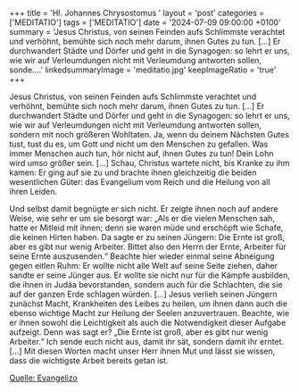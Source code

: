 +++
title = 'Hl. Johannes Chrysostomus  '
layout = 'post'
categories = ['MEDITATIO']
tags = ['MEDITATIO']
date = '2024-07-09 09:00:00 +0100'
summary = 'Jesus Christus, von seinen Feinden aufs Schlimmste verachtet und verhöhnt, bemühte sich noch mehr darum, ihnen Gutes zu tun. [...] Er durchwandert Städte und Dörfer und geht in die Synagogen: so lehrt er uns, wie wir auf Verleumdungen nicht mit Verleumdung antworten sollen, sonde....'
linkedsummaryImage = 'meditatio.jpg'
keepImageRatio = 'true'
+++

Jesus Christus, von seinen Feinden aufs Schlimmste verachtet und verhöhnt, bemühte sich noch mehr darum, ihnen Gutes zu tun. [...] Er durchwandert Städte und Dörfer und geht in die Synagogen: so lehrt er uns, wie wir auf Verleumdungen nicht mit Verleumdung antworten sollen, sondern mit noch größeren Wohltaten.<!--more--> Ja, wenn du deinem Nächsten Gutes tust, tust du es, um Gott und nicht um den Menschen zu gefallen. Was immer Menschen auch tun, hör nicht auf, ihnen Gutes zu tun! Dein Lohn wird umso größer sein. [...] Schau, Christus wartete nicht, bis Kranke zu ihm kamen: Er ging auf sie zu und brachte ihnen gleichzeitig die beiden wesentlichen Güter: das Evangelium vom Reich und die Heilung von all ihren Leiden.

Und selbst damit begnügte er sich nicht. Er zeigte ihnen noch auf andere Weise, wie sehr er um sie besorgt war: „Als er die vielen Menschen sah, hatte er Mitleid mit ihnen; denn sie waren müde und erschöpft wie Schafe, die keinen Hirten haben. Da sagte er zu seinen Jüngern: Die Ernte ist groß, aber es gibt nur wenig Arbeiter. Bittet also den Herrn der Ernte, Arbeiter für seine Ernte auszusenden.“ Beachte hier wieder einmal seine Abneigung gegen eitlen Ruhm: Er wollte nicht alle Welt auf seine Seite ziehen, daher sandte er seine Jünger aus. Er wollte sie nicht nur für die Kämpfe ausbilden, die ihnen in Judäa bevorstanden, sondern auch für die Schlachten, die sie auf der ganzen Erde schlagen würden. [...]
Jesus verlieh seinen Jüngern zunächst Macht, Krankheiten des Leibes zu heilen, um ihnen dann auch die ebenso wichtige Macht zur Heilung der Seelen anzuvertrauen. Beachte, wie er ihnen sowohl die Leichtigkeit als auch die Notwendigkeit dieser Aufgabe aufzeigt. Denn was sagt er? „Die Ernte ist groß, aber es gibt nur wenig Arbeiter.“ Ich sende euch nicht aus, damit ihr sät, sondern damit ihr erntet. [...] Mit diesen Worten macht unser Herr ihnen Mut und lässt sie wissen, dass die wichtigste Arbeit bereits getan ist.


[Quelle: Evangelizo](https://evangeliumtagfuertag.org/DE/gospel)
